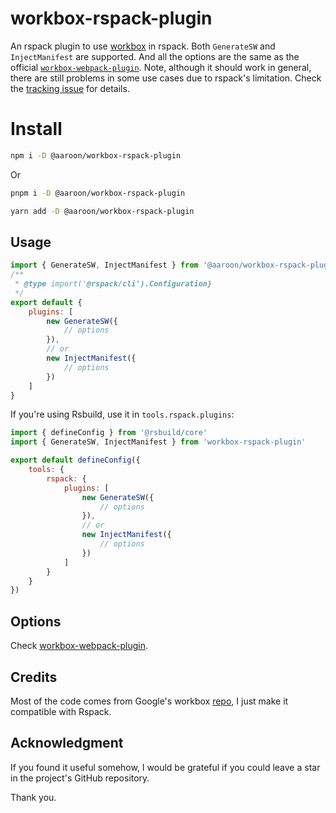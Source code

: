 # workbox-rspack-plugin

An rspack plugin to use [workbox](https://developer.chrome.com/docs/workbox) in rspack. Both `GenerateSW` and `InjectManifest` are supported. And all the options are the same as the official [`workbox-webpack-plugin`](https://developer.chrome.com/docs/workbox/modules/workbox-webpack-plugin). Note, although it should work in general, there are still problems in some use cases due to rspack's limitation. Check the [tracking issue]() for details.

# Install

```sh
npm i -D @aaroon/workbox-rspack-plugin
```

Or

```sh
pnpm i -D @aaroon/workbox-rspack-plugin
```

```sh
yarn add -D @aaroon/workbox-rspack-plugin
```

## Usage

```js
import { GenerateSW, InjectManifest } from '@aaroon/workbox-rspack-plugin'
/**
 * @type import('@rspack/cli').Configuration}
 */
export default {
    plugins: [
        new GenerateSW({
            // options
        }),
        // or
        new InjectManifest({
            // options
        })
    ]
}
```

If you're using Rsbuild, use it in `tools.rspack.plugins`:

```js
import { defineConfig } from '@rsbuild/core'
import { GenerateSW, InjectManifest } from 'workbox-rspack-plugin'

export default defineConfig({
    tools: {
        rspack: {
            plugins: [
                new GenerateSW({
                    // options
                }),
                // or
                new InjectManifest({
                    // options
                })
            ]
        }
    }
})
```

## Options

Check [workbox-webpack-plugin](https://developer.chrome.com/docs/workbox/modules/workbox-webpack-plugin).

## Credits

Most of the code comes from Google's workbox [repo](https://github.com/GoogleChrome/workbox), I just make it compatible with Rspack.

## Acknowledgment

If you found it useful somehow, I would be grateful if you could leave a star in the project's GitHub repository.

Thank you.
